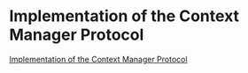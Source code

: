 # Implementation of the Context Manager Protocol
[Implementation of the Context Manager Protocol](https://aiwithcloud.com/2022/09/15/implementation_of_the_context_manager_protocol/)
